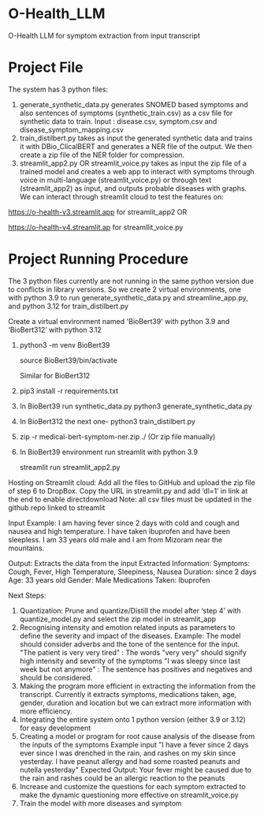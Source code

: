 # O-Health_LLM
O-Health LLM for symptom extraction from input transcript

# Project File
The system has 3 python files:
1. generate_synthetic_data.py generates SNOMED based symptoms and also sentences of symptoms (synthetic_train.csv) as a csv file for synthetic data to train. Input : disease.csv, symptom.csv and disease_symptom_mapping.csv
2. train_distilbert.py takes as input the generated synthetic data and trains it with DBio_ClicalBERT and generates a NER file of the output. We then create a zip file of the NER folder for compression.
3. streamlit_app2.py OR streamlit_voice.py takes as input the zip file of a trained model and creates a web app to interact with symptoms through voice in multi-language (streamlit_voice.py) or through text (streamlit_app2) as input, and outputs probable diseases with graphs.
We can interact through streamlit cloud to test the features on:

https://o-health-v3.streamlit.app for streamlit_app2 OR

https://o-health-v4.streamlit.ap for streamllit_voice.py

# Project Running Procedure
The 3 python files currently are not running in the same python version due to conflicts in library versions. So we create 2 virtual environments, one with python 3.9 to run generate_synthetic_data.py and streamline_app.py, and python 3.12 for train_distilbert.py

Create a virtual environment named 'BioBert39' with python 3.9 and ‘BioBert312’ with python 3.12
1. python3 -m venv BioBert39

   source BioBert39/bin/activate

   Similar for BioBert312

2. pip3 install -r requirements.txt
3. In BioBert39 run synthetic_data.py
    python3 generate_synthetic_data.py
4. In BioBert312 the next one-
   python3 train_distilbert.py
5. zip -r medical-bert-symptom-ner.zip ./ (Or zip file manually)
6. In BioBert39 environment run streamlit with python 3.9

   streamlit run streamlit_app2.py

Hosting on Streamlit cloud:
Add all the files to GitHub and upload the zip file of step 6 to DropBox. Copy the URL in streamlit.py and add ‘dl=1’ in link at the end to enable directdownload
Note: all csv files must be updated in the github repo linked to streamlit

Input Example:
I am having fever since 2 days with cold and cough and nausea and high temperature. I have taken ibuprofen and have been sleepless. I am 33 years old male and I am from Mizoram near the mountains.

Output:
Extracts the data from the input
Extracted Information:
Symptoms: Cough, Fever, High Temperature, Sleepiness, Nausea
Duration: since 2 days
Age: 33 years old
Gender: Male
Medications Taken: Ibuprofen

Next Steps:
1. Quantization: Prune and quantize/Distill the model after ‘step 4’ with quantize_model.py and select the zip model in streamlit_app
2. Recognising intensity and emotion related inputs as parameters to define the severity and impact of the diseases.
   Example: The model should consider adverbs and the tone of the sentence for the input.
   "The patient is very very tired" : The words "very very" should signify high intensity and severity of the symptoms
   "I was sleepy since last week but not anymore" : The sentence has positives and negatives and should be considered.
3. Making the program more efficient in extracting the information from the transcript. Currently it extracts symptoms, medications taken, age, gender, duration and location but we can extract more information with more efficiency.
4. Integrating the entire system onto 1 python version (either 3.9 or 3.12) for easy development
5. Creating a model or program for root cause analysis of the disease from the inputs of the symptoms
Example input "I have a fever since 2 days ever since I was drenched in the rain, and rashes on my skin since yesterday. I have peanut allergy and had some roasted peanuts and nutella yesterday"
Expected Output: Your fever might be caused due to the rain and rashes could be an allergic reaction to the peanuts
6. Increase and customize the questions for each symptom extracted to make the dynamic questioning more effective on streamlit_voice.py
7. Train the model with more diseases and symptom

